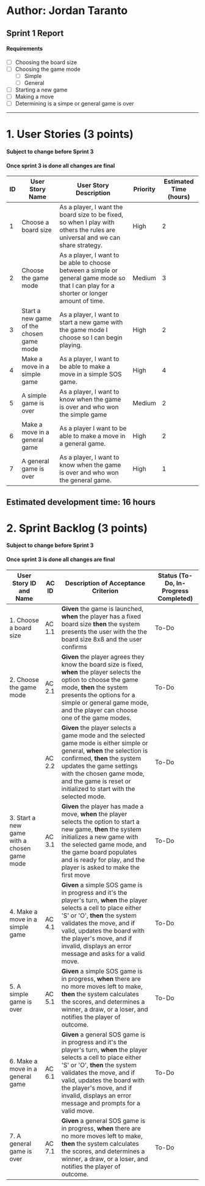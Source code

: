 # Author: Jordan Taranto
## Sprint 1 Report

#### Requirements
- [ ] Choosing the board size
- [ ] Choosing the game mode
  - [ ] Simple
  - [ ] General
- [ ] Starting a new game
- [ ] Making a move
- [ ] Determining is a simpe or general game is over

---
# 1. User Stories (3 points)
#### Subject to change before Sprint 3
#### Once sprint 3 is done all changes are final
| ID | User Story Name | User Story Description | Priority | Estimated Time (hours) | 
| ----------- | ----------- | ----------- | ----------- | ----------- | 
| 1 | Choose a board size | As a player, I want the board size to be fixed, so when I play with others the rules are universal and we can share strategy. | High | 2 |
| 2 | Choose the game mode | As a player, I want to be able to choose between a simple or general game mode so that I can play for a shorter or longer amount of time. | Medium | 3 |
| 3 | Start a new game of the chosen game mode | As a player, I want to start a new game with the game mode I choose so I can begin playing. | High | 2 |
| 4 | Make a move in a simple game | As a player, I want to be able to make a move in a simple SOS game. | High | 4 |
| 5 | A simple game is over | As a player, I want to know when the game is over and who won the simple game | Medium | 2 |
| 6 | Make a move in a general game | As a player I want to be able to make a move in a general game. | High | 2 |
| 7 | A general game is over | As a player, I want to know when the game is over and who won the general game. | High | 1 |
## Estimated development time: 16 hours

# 2. Sprint Backlog (3 points)
#### Subject to change before Sprint 3
#### Once sprint 3 is done all changes are final
| User Story ID and Name | AC ID | Description of Acceptance Criterion | Status (To-Do, In-Progress Completed) |
| ---- | ---- | ---- | ---- |
| 1. Choose a board size | AC 1.1 | **Given** the game is launched, **when** the player has a fixed board size **then** the system presents the user with the the board size 8x8 and the user confirms | To-Do |
| 2. Choose the game mode | AC 2.1 | **Given** the player agrees they know the board size is fixed, **when** the player selects the option to choose the game mode, **then** the system presents the options for a simple or general game mode, and the player can choose one of the game modes. | To-Do |
| | AC 2.2 | **Given** the player selects a game mode and the selected game mode is either simple or general, **when** the selection is confirmed, **then** the system updates the game settings with the chosen game mode, and the game is reset or initialized to start with the selected mode. | To-Do |
| 3. Start a new game with a chosen game mode | AC 3.1 | **Given** the player has made a move, **when** the player selects the option to start a new game, **then** the system initializes a new game with the selected game mode, and the game board populates and is ready for play, and the player is asked to make the first move | To-Do |
| 4. Make a move in a simple game | AC 4.1 | **Given** a simple SOS game is in progress and it's the player's turn, **when** the player selects a cell to place either 'S' or 'O', **then** the system validates the move, and if valid, updates the board with the player's move, and if invalid, displays an error message and asks for a valid move. | To-Do |
| 5. A simple game is over | AC 5.1 | **Given** a simple SOS game is in progress, **when** there are no more moves left to make, **then** the system calculates the scores, and determines a winner, a draw, or a loser, and notifies the player of outcome. | To-Do |
| 6. Make a move in a general game | AC 6.1 | **Given** a general SOS game is in progress and it's the player's turn, **when** the player selects a cell to place either 'S' or 'O', **then** the system validates the move, and if valid, updates the board with the player's move, and if invalid, displays an error message and prompts for a valid move. | To-Do |
| 7. A general game is over | AC 7.1 | **Given** a general SOS game is in progress, **when** there are no more moves left to make, **then** the system calculates the scores, and determines a winner, a draw, or a loser, and notifies the player of outcome. | To-Do |
